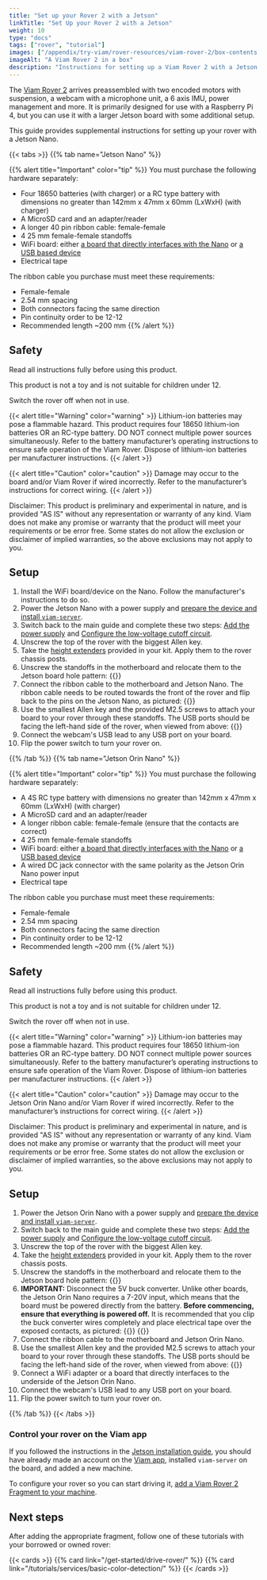 ```yaml
---
title: "Set up your Rover 2 with a Jetson"
linkTitle: "Set Up your Rover 2 with a Jetson"
weight: 10
type: "docs"
tags: ["rover", "tutorial"]
images: ["/appendix/try-viam/rover-resources/viam-rover-2/box-contents.png"]
imageAlt: "A Viam Rover 2 in a box"
description: "Instructions for setting up a Viam Rover 2 with a Jetson Nano or Jetson Orin Nano."
---
```


The [Viam Rover 2](https://www.viam.com/resources/rover) arrives preassembled with two encoded motors with suspension, a webcam with a microphone unit, a 6 axis IMU, power management and more.
It is primarily designed for use with a Raspberry Pi 4, but you can use it with a larger Jetson board with some additional setup.

This guide provides supplemental instructions for setting up your rover with a Jetson Nano.

{{< tabs >}}
{{% tab name="Jetson Nano" %}}

{{% alert title="Important" color="tip" %}}
You must purchase the following hardware separately:

- Four 18650 batteries (with charger) or a RC type battery with dimensions no greater than 142mm x 47mm x 60mm (LxWxH) (with charger)
- A MicroSD card and an adapter/reader
- A longer 40 pin ribbon cable: female-female
- 4 25 mm female-female standoffs
- WiFi board: either [a board that directly interfaces with the Nano](https://www.amazon.com/Wireless-AC8265-Wireless-Developer-Support-Bluetooth/dp/B07V9B5C6M/) or [a USB based device](https://www.amazon.com/wireless-USB-WiFi-Adapter-PC/dp/B07P5PRK7J/)
- Electrical tape

The ribbon cable you purchase must meet these requirements:

- Female-female
- 2.54 mm spacing
- Both connectors facing the same direction
- Pin continuity order to be 12-12
- Recommended length ~200 mm
  {{% /alert %}}

## Safety

Read all instructions fully before using this product.

This product is not a toy and is not suitable for children under 12.

Switch the rover off when not in use.

{{< alert title="Warning" color="warning" >}}
Lithium-ion batteries may pose a flammable hazard.
This product requires four 18650 lithium-ion batteries OR an RC-type battery.
DO NOT connect multiple power sources simultaneously.
Refer to the battery manufacturer’s operating instructions to ensure safe operation of the Viam Rover.
Dispose of lithium-ion batteries per manufacturer instructions.
{{< /alert >}}

{{< alert title="Caution" color="caution" >}}
Damage may occur to the board and/or Viam Rover if wired incorrectly.
Refer to the manufacturer’s instructions for correct wiring.
{{< /alert >}}

Disclaimer: This product is preliminary and experimental in nature, and is provided "AS IS" without any representation or warranty of any kind.
Viam does not make any promise or warranty that the product will meet your requirements or be error free.
Some states do not allow the exclusion or disclaimer of implied warranties, so the above exclusions may not apply to you.

## Setup

1. Install the WiFi board/device on the Nano. Follow the manufacturer's instructions to do so.
2. Power the Jetson Nano with a power supply and [prepare the device and install `viam-server`](/installation/prepare/jetson-nano-setup/).
3. Switch back to the main guide and complete these two steps:
   [Add the power supply](/appendix/try-viam/rover-resources/rover-tutorial/#add-the-power-supply) and [Configure the low-voltage cutoff circuit](/appendix/try-viam/rover-resources/rover-tutorial/#configure-the-low-voltage-cutoff-circuit).
4. Unscrew the top of the rover with the biggest Allen key.
5. Take the [height extenders](/appendix/try-viam/rover-resources/rover-tutorial/#whats-inside-the-kit) provided in your kit.
   Apply them to the rover chassis posts.
6. Unscrew the standoffs in the motherboard and relocate them to the Jetson board hole pattern: {{<imgproc src="appendix/try-viam/rover-resources/viam-rover-2/hole-patterning.png" resize="400x" declaredimensions=true alt="Viam rover 2 motherboard hole patterns" >}}
7. Connect the ribbon cable to the motherboard and Jetson Nano.
   The ribbon cable needs to be routed towards the front of the rover and flip back to the pins on the Jetson Nano, as pictured: {{<imgproc src="appendix/try-viam/rover-resources/viam-rover-2/jetson-ribbon.png" resize="400x" declaredimensions=true alt="The Jetson ribbon cable" >}}
8. Use the smallest Allen key and the provided M2.5 screws to attach your board to your rover through these standoffs. The USB ports should be facing the left-hand side of the rover, when viewed from above: {{<imgproc src="appendix/try-viam/rover-resources/viam-rover-2/jetson-motherboard.png" resize="400x" declaredimensions=true alt="The underside of a rover with the Jetson mounted" >}}
9. Connect the webcam's USB lead to any USB port on your board.
10. Flip the power switch to turn your rover on.

{{% /tab %}}
{{% tab name="Jetson Orin Nano" %}}

{{% alert title="Important" color="tip" %}}
You must purchase the following hardware separately:

- A 4S RC type battery with dimensions no greater than 142mm x 47mm x 60mm (LxWxH) (with charger)
- A MicroSD card and an adapter/reader
- A longer ribbon cable: female-female (ensure that the contacts are correct)
- 4 25 mm female-female standoffs
- WiFi board: either [a board that directly interfaces with the Nano](https://www.amazon.com/Wireless-AC8265-Wireless-Developer-Support-Bluetooth/dp/B07V9B5C6M/) or [a USB based device](https://www.amazon.com/wireless-USB-WiFi-Adapter-PC/dp/B07P5PRK7J/)
- A wired DC jack connector with the same polarity as the Jetson Orin Nano power input
- Electrical tape

The ribbon cable you purchase must meet these requirements:

- Female-female
- 2.54 mm spacing
- Both connectors facing the same direction
- Pin continuity order to be 12-12
- Recommended length ~200 mm
  {{% /alert %}}

## Safety

Read all instructions fully before using this product.

This product is not a toy and is not suitable for children under 12.

Switch the rover off when not in use.

{{< alert title="Warning" color="warning" >}}
Lithium-ion batteries may pose a flammable hazard.
This product requires four 18650 lithium-ion batteries OR an RC-type battery.
DO NOT connect multiple power sources simultaneously.
Refer to the battery manufacturer’s operating instructions to ensure safe operation of the Viam Rover.
Dispose of lithium-ion batteries per manufacturer instructions.
{{< /alert >}}

{{< alert title="Caution" color="caution" >}}
Damage may occur to the Jetson Orin Nano and/or Viam Rover if wired incorrectly.
Refer to the manufacturer’s instructions for correct wiring.
{{< /alert >}}

Disclaimer: This product is preliminary and experimental in nature, and is provided "AS IS" without any representation or warranty of any kind.
Viam does not make any promise or warranty that the product will meet your requirements or be error free.
Some states do not allow the exclusion or disclaimer of implied warranties, so the above exclusions may not apply to you.

## Setup

1. Power the Jetson Orin Nano with a power supply and [prepare the device and install `viam-server`](/installation/prepare/jetson-nano-setup/).
2. Switch back to the main guide and complete these two steps:
   [Add the power supply](/appendix/try-viam/rover-resources/rover-tutorial/#add-the-power-supply) and [Configure the low-voltage cutoff circuit](/appendix/try-viam/rover-resources/rover-tutorial/#configure-the-low-voltage-cutoff-circuit).
3. Unscrew the top of the rover with the biggest Allen key.
4. Take the [height extenders](/appendix/try-viam/rover-resources/rover-tutorial/#whats-inside-the-kit) provided in your kit.
   Apply them to the rover chassis posts.
5. Unscrew the standoffs in the motherboard and relocate them to the Jetson board hole pattern: {{<imgproc src="appendix/try-viam/rover-resources/viam-rover-2/hole-patterning.png" resize="400x" declaredimensions=true alt="Viam rover 2 motherboard hole patterns" >}}
6. **IMPORTANT:** Disconnect the 5V buck converter. Unlike other boards, the Jetson Orin Nano requires a 7-20V input, which means that the board must be powered directly from the battery.
   **Before commencing, ensure that everything is powered off.**
   It is recommended that you clip the buck converter wires completely and place electrical tape over the exposed contacts, as pictured:
   {{<imgproc src="appendix/try-viam/rover-resources/viam-rover-2/clip-wires.png" resize="250x" declaredimensions=true alt="Clipping the buck converter wires" >}}
   {{<imgproc src="appendix/try-viam/rover-resources/viam-rover-2/tape.png" resize="250x" declaredimensions=true alt="Placing electrical tape over the exposed contacts" >}}
7. Connect the ribbon cable to the motherboard and Jetson Orin Nano.
8. Use the smallest Allen key and the provided M2.5 screws to attach your board to your rover through these standoffs. The USB ports should be facing the left-hand side of the rover, when viewed from above: {{<imgproc src="appendix/try-viam/rover-resources/viam-rover-2/jetson-orin-motherboard.png" resize="400x" declaredimensions=true alt="The underside of a rover with the Jetson Orin Nano mounted" >}}
9. Connect a WiFi adapter or a board that directly interfaces to the underside of the Jetson Orin Nano.
10. Connect the webcam's USB lead to any USB port on your board.
11. Flip the power switch to turn your rover on.

{{% /tab %}}
{{< /tabs >}}

### Control your rover on the Viam app

If you followed the instructions in the [Jetson installation guide](/installation/prepare/jetson-nano-setup/), you should have already made an account on the [Viam app](https://app.viam.com), installed `viam-server` on the board, and added a new machine.

To configure your rover so you can start driving it, [add a Viam Rover 2 Fragment to your machine](/appendix/try-viam/rover-resources/rover-tutorial-fragments/).

## Next steps

After adding the appropriate fragment, follow one of these tutorials with your borrowed or owned rover:

{{< cards >}}
{{% card link="/get-started/drive-rover/" %}}
{{% card link="/tutorials/services/basic-color-detection/" %}}
{{< /cards >}}
